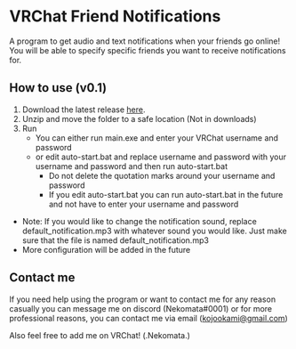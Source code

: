 # VRChat Friend Notifications

A program to get audio and text notifications when your friends go online!
You will be able to specify specific friends you want to receive notifications for.

## How to use (v0.1)

1. Download the latest release [here](https://github.com/KojoOkami/VRChatFriendNotification/releases/tag/v0.1).
2. Unzip and move the folder to a safe location (Not in downloads)
3. Run
    - You can either run main.exe and enter your VRChat username and password
    - or edit auto-start.bat and replace username and password with your username and password and then run auto-start.bat
        - Do not delete the quotation marks around your username and password
        - If you edit auto-start.bat you can run auto-start.bat in the future and not have to enter your username and password

- Note: If you would like to change the notification sound, replace default_notification.mp3 with whatever sound you would like. Just make sure that the file is named default_notification.mp3
- More configuration will be added in the future

## Contact me

If you need help using the program or want to contact me for any reason casually you can message me on discord (Nekomata#0001) or for more professional reasons, you can contact me via email (kojookami@gmail.com)

Also feel free to add me on VRChat! (.Nekomata.)

